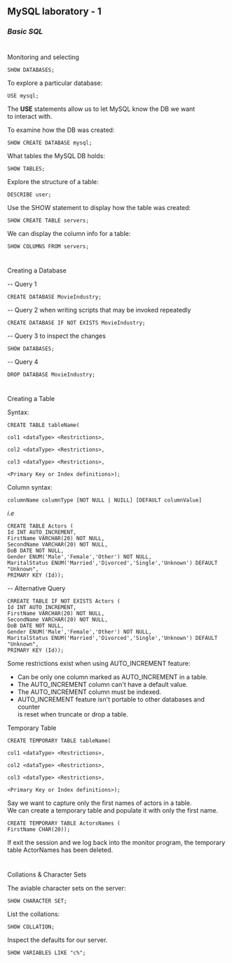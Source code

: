 ## **MySQL laboratory - 1**  
### *Basic SQL*
#  
Monitoring and selecting  

    SHOW DATABASES;  
  
To explore a particular database:
  
    USE mysql;
  
The **USE** statements allow us to let MySQL know the DB we want  
to interact with.  
  
  
To examine how the DB was created:  
  
    SHOW CREATE DATABASE mysql;  
  
What tables the MySQL DB holds:  
  
    SHOW TABLES;  
  
Explore the structure of a table:  
  
    DESCRIBE user;  
  
Use the SHOW statement to display how the table was created:  
  
    SHOW CREATE TABLE servers;  
  
We can display the column info for a table:
  
    SHOW COLUMNS FROM servers;  

#

Creating a Database  
  
-- Query 1  

    CREATE DATABASE MovieIndustry;
  
-- Query 2 when writing scripts that may be invoked repeatedly  

    CREATE DATABASE IF NOT EXISTS MovieIndustry;
  
-- Query 3 to inspect the changes  

    SHOW DATABASES;

-- Query 4  

    DROP DATABASE MovieIndustry;
  
#
  
Creating a Table
  
Syntax:

    CREATE TABLE tableName(
    
    col1 <dataType> <Restrictions>,

    col2 <dataType> <Restrictions>,

    col3 <dataType> <Restrictions>,

    <Primary Key or Index definitions>);
  

Column syntax:

    columnName columnType [NOT NULL | NUILL] [DEFAULT columnValue]
  
*i.e*  

    CREATE TABLE Actors (
    Id INT AUTO_INCREMENT,
    FirstName VARCHAR(20) NOT NULL,
    SecondName VARCHAR(20) NOT NULL,
    DoB DATE NOT NULL,
    Gender ENUM('Male','Female','Other') NOT NULL,
    MaritalStatus ENUM('Married','Divorced','Single','Unknown') DEFAULT "Unknown",
    PRIMARY KEY (Id));

-- Alternative Query

    CRREATE TABLE IF NOT EXISTS Actors (
    Id INT AUTO_INCREMENT,
    FirstName VARCHAR(20) NOT NULL,
    SecondName VARCHAR(20) NOT NULL,
    DoB DATE NOT NULL,
    Gender ENUM('Male','Female','Other') NOT NULL,
    MaritalStatus ENUM('Married','Divorced','Single','Unknown') DEFAULT "Unknown",
    PRIMARY KEY (Id));  
  
Some restrictions exist when using AUTO_INCREMENT feature: 
   
- Can be only one column marked as AUTO_INCREMENT in a table.  
- The AUTO_INCREMENT column can't have a default value.  
- The AUTO_INCREMENT column must be indexed.  
- AUTO_INCREMENT feature isn't portable to other databases and counter  
    is reset when truncate or drop a table.  
  
  
Temporary Table

    CREATE TEMPORARY TABLE tableName(
    
    col1 <dataType> <Restrictions>,

    col2 <dataType> <Restrictions>,

    col3 <dataType> <Restrictions>,

    <Primary Key or Index definitions>);
  
Say we want to capture only the first names of actors in a table.  
We can create a temporary table and populate it with only the first name.  

    CREATE TEMPORARY TABLE ActorsNames (
    FirstName CHAR(20));
  
If exit the session and we log back into the monitor program, the temporary  
table ActorNames has been deleted.  
  
#  
Collations & Character Sets
  
The aviable character sets on the server:

    SHOW CHARACTER SET;

List the collations:  
    
    SHOW COLLATION;

Inspect the defaults for our server.

    SHOW VARIABLES LIKE "c%";

#  

